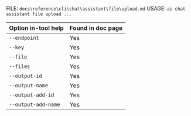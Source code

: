 ﻿FILE: `docs\reference\cli\chat\assistant\file\upload.md`
USAGE: `ai chat assistant file upload ...`

| Option in-tool help | Found in doc page |
|---------------------|------------------|
| `--endpoint` | Yes |
| `--key` | Yes |
| `--file` | Yes |
| `--files` | Yes |
| `--output-id` | Yes |
| `--output-name` | Yes |
| `--output-add-id` | Yes |
| `--output-add-name` | Yes |